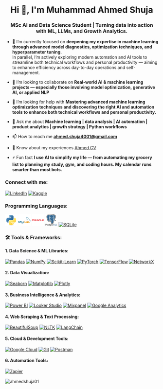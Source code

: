 
<h1 align="center">Hi 👋, I'm Muhammad Ahmed Shuja</h1>
<h3 align="center">MSc AI and Data Science Student | Turning data into action with ML, LLMs, and Growth Analytics.</h3>

- 🧭 I’m currently focused on **deepening my expertise in machine learning through advanced model diagnostics, optimization techniques, and hyperparameter tuning.**  
  In parallel, I’m actively exploring modern automation and AI tools to streamline both technical workflows and personal productivity — aiming to enhance efficiency across day-to-day operations and self-management.

- 👯 I’m looking to collaborate on **Real-world AI & machine learning projects — especially those involving model optimization, generative AI, or applied NLP**

- 🤝 I’m looking for help with **Mastering advanced machine learning optimization techniques and discovering the right AI and automation tools to enhance both technical workflows and personal productivity.**

- 💬 Ask me about **Machine learning | data analysis | AI automation | product analytics | growth strategy | Python workflows**

- 📫 How to reach me **ahmed.shuja4001@gmail.com**

- 📄 Know about my experiences [Ahmed CV](https://drive.google.com/file/d/1DDsZdYxwLsJaMYwk-Yiodyu8qsn0q73k/view?usp=sharing)

- ⚡ Fun fact **I use AI to simplify my life — from automating my grocery list to planning my study, gym, and coding hours. My calendar runs smarter than most bots.**


<h3 align="left">Connect with me:</h3>
<p align="left">
<a href="https://linkedin.com/in/ahmed-shuja-46492017a" target="blank"><img align="center" src="https://raw.githubusercontent.com/rahuldkjain/github-profile-readme-generator/master/src/images/icons/Social/linked-in-alt.svg" alt="LinkedIn" height="30" width="40" /></a>
<a href="https://kaggle.com/ahmedshuja" target="blank"><img align="center" src="https://raw.githubusercontent.com/rahuldkjain/github-profile-readme-generator/master/src/images/icons/Social/kaggle.svg" alt="Kaggle" height="30" width="40" /></a>
</p>


<h3 align="left">Programming Languages:</h3>
<p align="left">
  <a href="https://www.python.org" target="_blank"><img src="https://raw.githubusercontent.com/devicons/devicon/master/icons/python/python-original.svg" alt="Python" width="40" height="40"/></a>
  <a href="https://www.mysql.com/" target="_blank"><img src="https://raw.githubusercontent.com/devicons/devicon/master/icons/mysql/mysql-original-wordmark.svg" alt="MySQL" width="40" height="40"/></a>
  <a href="https://www.oracle.com/" target="_blank"><img src="https://raw.githubusercontent.com/devicons/devicon/master/icons/oracle/oracle-original.svg" alt="Oracle" width="40" height="40"/></a>
  <a href="https://www.postgresql.org" target="_blank"><img src="https://raw.githubusercontent.com/devicons/devicon/master/icons/postgresql/postgresql-original-wordmark.svg" alt="PostgreSQL" width="40" height="40"/></a>
  <a href="https://www.sqlite.org/" target="_blank"><img src="https://www.vectorlogo.zone/logos/sqlite/sqlite-icon.svg" alt="SQLite" width="40" height="40"/></a>
</p>


<h3 align="left">🛠 Tools & Frameworks:</h3>
<h4 align="left">1. Data Science & ML Libraries:</h4>
<p align="left">
  <a href="https://pandas.pydata.org/" target="_blank"><img src="https://img.shields.io/badge/Pandas-150458?style=for-the-badge&logo=pandas&logoColor=white" alt="Pandas"/></a>
  <a href="https://numpy.org/" target="_blank"><img src="https://img.shields.io/badge/NumPy-013243?style=for-the-badge&logo=numpy&logoColor=white" alt="NumPy"/></a>
  <a href="https://scikit-learn.org/" target="_blank"><img src="https://img.shields.io/badge/Scikit--Learn-F7931E?style=for-the-badge&logo=scikit-learn&logoColor=white" alt="Scikit-Learn"/></a>
  <a href="https://pytorch.org/" target="_blank"><img src="https://img.shields.io/badge/PyTorch-EE4C2C?style=for-the-badge&logo=pytorch&logoColor=white" alt="PyTorch"/></a>
  <a href="https://www.tensorflow.org" target="_blank"><img src="https://img.shields.io/badge/TensorFlow-FF6F00?style=for-the-badge&logo=tensorflow&logoColor=white" alt="TensorFlow"/></a>
  <a href="https://networkx.org/" target="_blank"><img src="https://img.shields.io/badge/NetworkX-3776AB?style=for-the-badge&logo=python&logoColor=white" alt="NetworkX"/></a>
</p>

<h4 align="left">2. Data Visualization:</h4>
<p align="left">
  <a href="https://seaborn.pydata.org/" target="_blank"><img src="https://img.shields.io/badge/Seaborn-3776AB?style=for-the-badge&logo=python&logoColor=white" alt="Seaborn"/></a>
  <a href="https://matplotlib.org/" target="_blank"><img src="https://img.shields.io/badge/Matplotlib-11557C?style=for-the-badge&logo=python&logoColor=white" alt="Matplotlib"/></a>
  <a href="https://plotly.com/" target="_blank"><img src="https://img.shields.io/badge/Plotly-3F4F75?style=for-the-badge&logo=plotly&logoColor=white" alt="Plotly"/></a>
</p>

<h4 align="left">3. Business Intelligence & Analytics:</h4>
<p align="left">
  <a href="https://powerbi.microsoft.com/" target="_blank"><img src="https://img.shields.io/badge/Power%20BI-F2C811?style=for-the-badge&logo=power-bi&logoColor=black" alt="Power BI"/></a>
  <a href="https://lookerstudio.google.com/" target="_blank"><img src="https://img.shields.io/badge/Looker%20Studio-4285F4?style=for-the-badge&logo=looker&logoColor=white" alt="Looker Studio"/></a>
  <a href="https://mixpanel.com/" target="_blank"><img src="https://img.shields.io/badge/Mixpanel-7856FF?style=for-the-badge&logo=mixpanel&logoColor=white" alt="Mixpanel"/></a>
  <a href="https://analytics.google.com/" target="_blank"><img src="https://img.shields.io/badge/Google%20Analytics-E37400?style=for-the-badge&logo=google-analytics&logoColor=white" alt="Google Analytics"/></a>
</p>

<h4 align="left">4. Web Scraping & Text Processing:</h4>
<p align="left">
  <a href="https://www.crummy.com/software/BeautifulSoup/" target="_blank"><img src="https://img.shields.io/badge/Beautiful%20Soup-3776AB?style=for-the-badge&logo=python&logoColor=white" alt="BeautifulSoup"/></a>
  <a href="https://www.nltk.org/" target="_blank"><img src="https://img.shields.io/badge/NLTK-154F3C?style=for-the-badge&logo=python&logoColor=white" alt="NLTK"/></a>
  <a href="https://python.langchain.com/" target="_blank"><img src="https://img.shields.io/badge/LangChain-1C3C3C?style=for-the-badge&logo=chainlink&logoColor=white" alt="LangChain"/></a>
</p>

<h4 align="left">5. Cloud & Development Tools:</h4>
<p align="left">
  <a href="https://cloud.google.com" target="_blank"><img src="https://img.shields.io/badge/Google%20Cloud-4285F4?style=for-the-badge&logo=google-cloud&logoColor=white" alt="Google Cloud"/></a>
  <a href="https://git-scm.com/" target="_blank"><img src="https://img.shields.io/badge/Git-F05032?style=for-the-badge&logo=git&logoColor=white" alt="Git"/></a>
  <a href="https://postman.com" target="_blank"><img src="https://img.shields.io/badge/Postman-FF6C37?style=for-the-badge&logo=postman&logoColor=white" alt="Postman"/></a>
</p>

<h4 align="left">6. Automation Tools:</h4>
<p align="left">
  <a href="https://zapier.com" target="_blank"><img src="https://img.shields.io/badge/Zapier-FF4A00?style=for-the-badge&logo=zapier&logoColor=white" alt="Zapier"/></a>
</p>


<p><img align="center" src="https://github-readme-stats.vercel.app/api/top-langs?username=ahmedshuja01&show_icons=true&locale=en&layout=compact" alt="ahmedshuja01" /></p>
